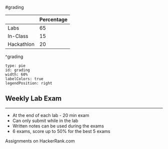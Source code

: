 #grading 

|          | Percentage |
| -------- | ---------- |
| Labs     | 65         |
| In-Class | 15         |
| Hackathlon         | 20           |
^grading

```chart
type: pie
id: grading
width: 60%
labelColors: true
legendPosition: right
```
## Weekly Lab Exam
---
- At the end of each lab - 20 min exam
- Can only submit while in the lab
- Written notes can be used during the exams
- 6 exams, score up to 50% for the best 5 exams

Assignments on HackerRank.com